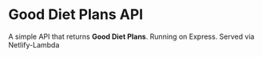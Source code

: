 # Good Diet Plans API

A simple API that returns **Good Diet Plans**. Running on Express. Served via Netlify-Lambda
